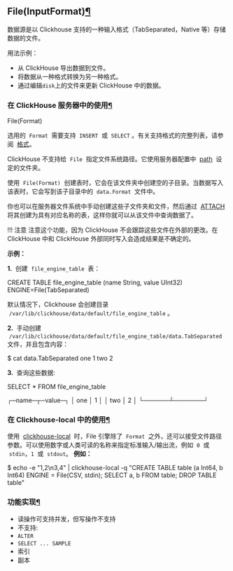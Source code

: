 ## File(InputFormat)[¶](https://clickhouse.yandex/docs/zh/single/#table_engines-file "Permanent link")

数据源是以 Clickhouse 支持的一种输入格式（TabSeparated，Native 等）存储数据的文件。

用法示例：

- 从 ClickHouse 导出数据到文件。
- 将数据从一种格式转换为另一种格式。
- 通过编辑`disk`上的文件来更新 ClickHouse 中的数据。

### 在 ClickHouse 服务器中的使用[¶](https://clickhouse.yandex/docs/zh/single/#zai-clickhouse-fu-wu-qi-zhong-de-shi-yong "Permanent link")

File(Format)

选用的  `Format`  需要支持  `INSERT`  或  `SELECT` 。有关支持格式的完整列表，请参阅  [格式](https://clickhouse.yandex/docs/zh/single/#formats)。

ClickHouse 不支持给  `File`  指定文件系统路径。它使用服务器配置中  [path](https://clickhouse.yandex/docs/zh/single/#../server_settings/settings/)  设定的文件夹。

使用  `File(Format)`  创建表时，它会在该文件夹中创建空的子目录。当数据写入该表时，它会写到该子目录中的  `data.Format`  文件中。

你也可以在服务器文件系统中手动创建这些子文件夹和文件，然后通过  [ATTACH](https://clickhouse.yandex/docs/zh/single/#../../query_language/misc/)  将其创建为具有对应名称的表，这样你就可以从该文件中查询数据了。

!!! 注意 注意这个功能，因为 ClickHouse 不会跟踪这些文件在外部的更改。在 ClickHouse 中和 ClickHouse 外部同时写入会造成结果是不确定的。

**示例：**

**1.**  创建  `file_engine_table`  表：

CREATE TABLE file_engine_table (name String, value UInt32) ENGINE=File(TabSeparated)

默认情况下，Clickhouse 会创建目录  `/var/lib/clickhouse/data/default/file_engine_table` 。

**2.**  手动创建  `/var/lib/clickhouse/data/default/file_engine_table/data.TabSeparated`  文件，并且包含内容：

\$ cat data.TabSeparated
one 1
two 2

**3.**  查询这些数据:

SELECT \* FROM file_engine_table

┌─name─┬─value─┐
│ one │ 1 │
│ two │ 2 │
└──────┴───────┘

### 在 Clickhouse-local 中的使用[¶](https://clickhouse.yandex/docs/zh/single/#zai-clickhouse-local-zhong-de-shi-yong "Permanent link")

使用  [clickhouse-local](https://clickhouse.yandex/docs/zh/single/#../utils/clickhouse-local/)  时，File 引擎除了  `Format`  之外，还可以接受文件路径参数。可以使用数字或人类可读的名称来指定标准输入/输出流，例如  `0`  或  `stdin`，`1`  或  `stdout`。 **例如：**

\$ echo -e "1,2\\n3,4" | clickhouse-local -q "CREATE TABLE table (a Int64, b Int64) ENGINE = File(CSV, stdin); SELECT a, b FROM table; DROP TABLE table"

### 功能实现[¶](https://clickhouse.yandex/docs/zh/single/#gong-neng-shi-xian "Permanent link")

- 读操作可支持并发，但写操作不支持
- 不支持:
- `ALTER`
- `SELECT ... SAMPLE`
- 索引
- 副本